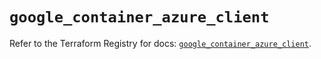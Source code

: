 # `google_container_azure_client`

Refer to the Terraform Registry for docs: [`google_container_azure_client`](https://registry.terraform.io/providers/hashicorp/google/5.17.0/docs/resources/container_azure_client).
